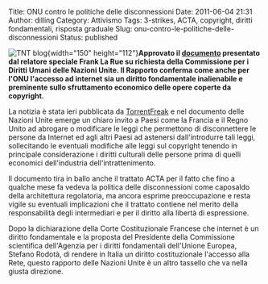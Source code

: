Title: ONU contro le politiche delle disconnessioni
Date: 2011-06-04 21:31
Author: dilling
Category: Attivismo
Tags: 3-strikes, ACTA, copyright, diritti fondamentali, risposta graduale
Slug: onu-contro-le-politiche-delle-disconnessioni
Status: published

![TNT blog](http://www.vivereitalia.eu/upload/2011_03/86742_onu1_thumb.jpg){width="150" height="112"}**Approvato il [documento](http://www2.ohchr.org/english/bodies/hrcouncil/docs/17session/A.HRC.17.27_en.pdf) presentato dal relatore speciale Frank La Rue su richiesta della Commissione per i Diritti Umani delle Nazioni Unite. Il Rapporto conferma come anche per l'ONU l'accesso ad internet sia un diritto fondamentale inalienabile e preminente sullo sfruttamento economico delle opere coperte da copyright.**

<!--more-->  
La notizia è stata ieri pubblicata da [TorrentFreak](http://torrentfreak.com/un-disconnecting-file-sharers-breaches-human-rights-110603/) e nel documento delle Nazioni Unite emerge un chiaro invito a Paesi come la Francia e il Regno Unito ad abrogare o modificare le leggi che permettono di disconnettere le persone da Internet ed agli altri Paesi ad astenersi dall'introdurre tali leggi, sollecitando le eventuali modifiche alle leggi sul copyright tenendo in principale considerazione i diritti culturali delle persone prima di quelli economici dell'industria dell'intrattenimento.

Il documento tira in ballo anche il trattato ACTA per il fatto che fino a qualche mese fa vedeva la politica delle disconnessioni come caposaldo della architettura regolatoria, ma ancora esprime preoccupazione e resta vigile su eventuali implicazioni che il trattato contiene nel merito della responsabilità degli intermediari e per il diritto alla libertà di espressione.

Dopo la dichiarazione della Corte Costituzionale Francese che internet è un diritto fondamentale e la proposta del Presidente della Commissione scientifica dell'Agenzia per i diritti fondamentali dell'Unione Europea, Stefano Rodotà, di rendere in Italia un diritto costituzionale l'accesso alla Rete, questo rapporto delle Nazioni Unite è un altro tassello che va nella giusta direzione.
